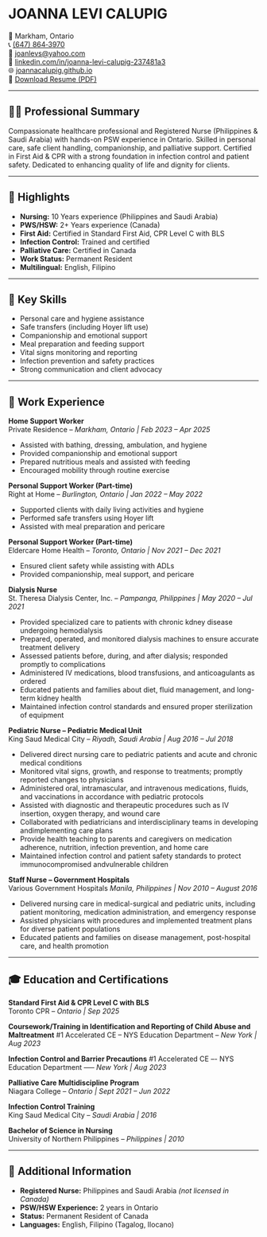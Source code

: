 # JOANNA LEVI CALUPIG

📍 Markham, Ontario  
📞 [(647) 864‑3970](tel:+16478643970)  
📧 [joanlevs@yahoo.com](mailto:joanlevs@yahoo.com)  
🔗 [linkedin.com/in/joanna-levi-calupig-237481a3](https://www.linkedin.com/in/joanna-levi-calupig-237481a3/)  
🌐 [joannacalupig.github.io](https://joannacalupig.github.io/)  
📄 [Download Resume (PDF)](JoannaLeviCalupig-Resume.pdf)

---

## 👩‍⚕️ Professional Summary

Compassionate healthcare professional and Registered Nurse (Philippines & Saudi Arabia) with hands-on PSW experience in Ontario. Skilled in personal care, safe client handling, companionship, and palliative support. Certified in First Aid & CPR with a strong foundation in infection control and patient safety. Dedicated to enhancing quality of life and dignity for clients.

---

## 🌟 Highlights

- **Nursing:** 10 Years experience (Philippines and Saudi Arabia)
- **PWS/HSW:** 2+ Years experience (Canada)
- **First Aid:** Certified in Standard First Aid, CPR Level C with BLS
- **Infection Control:** Trained and certified
- **Palliative Care:** Certified in Canada
- **Work Status:** Permanent Resident
- **Multilingual:** English, Filipino

---

## 🧰 Key Skills

- Personal care and hygiene assistance  
- Safe transfers (including Hoyer lift use)  
- Companionship and emotional support  
- Meal preparation and feeding support  
- Vital signs monitoring and reporting  
- Infection prevention and safety practices  
- Strong communication and client advocacy

---

## 💼 Work Experience

**Home Support Worker**  
Private Residence – *Markham, Ontario | Feb 2023 – Apr 2025*  
- Assisted with bathing, dressing, ambulation, and hygiene  
- Provided companionship and emotional support  
- Prepared nutritious meals and assisted with feeding  
- Encouraged mobility through routine exercise

**Personal Support Worker (Part-time)**  
Right at Home – *Burlington, Ontario | Jan 2022 – May 2022*  
- Supported clients with daily living activities and hygiene  
- Performed safe transfers using Hoyer lift  
- Assisted with meal preparation and pericare

**Personal Support Worker (Part-time)**  
Eldercare Home Health – *Toronto, Ontario | Nov 2021 – Dec 2021*  
- Ensured client safety while assisting with ADLs  
- Provided companionship, meal support, and pericare

**Dialysis Nurse**  
St. Theresa Dialysis Center, Inc. – *Pampanga, Philippines | May 2020 – Jul 2021*  
- Provided specialized care to patients with chronic kdney disease undergoing hemodialysis
- Prepared, operated, and monitored dialysis machines to ensure accurate treatment delivery
- Assessed patients before, during, and after dialysis; responded promptly to complications
- Administered IV medications, blood transfusions, and anticoagulants as ordered
- Educated patients and families about diet, fluid management, and long-term kidney health
- Maintained infection control standards and ensured proper sterilization of equipment

**Pediatric Nurse – Pediatric Medical Unit**  
King Saud Medical City – *Riyadh, Saudi Arabia | Aug 2016 – Jul 2018*  
- Delivered direct nursing care to pediatric patients and acute and chronic medical conditions
- Monitored vital signs, growth, and response to treatments; promptly reported changes to physicians
- Administered oral, intramascular, and intravenous medications, fluids, and vaccinations in accordance with pediatric protocols
- Assisted with diagnostic and therapeutic procedures such as IV insertion, oxygen therapy, and wound care
- Collaborated with pediatricians and interdisciplinary teams in developing andimplementing care plans
- Provide health teaching to parents and caregivers on medication adherence, nutrition, infection prevention, and home care
- Maintained infection control and patient safety standards to protect immunocompromised andvulnerable children

**Staff Nurse – Government Hospitals**  
Various Government Hospitals *Manila, Philippines | Nov 2010 – August 2016*  
- Delivered nursing care in medical-surgical and pediatric units, including patient monitoring, medication administration, and emergency response
- Assisted physicians with procedures and implemented treatment plans for diverse patient populations
- Educated patients and families on disease management, post-hospital care, and health promotion


---

## 🎓 Education and Certifications

**Standard First Aid & CPR Level C with BLS**  
Toronto CPR – *Ontario | Sep 2025*

**Coursework/Training in Identification and Reporting of Child Abuse and Maltreatment**
#1 Accelerated CE – NYS Education Department – *New York | Aug 2023*

**Infection Control and Barrier Precautions**
#1 Accelerated CE –- NYS Education Department —– *New York | Aug 2023*

**Palliative Care Multidiscipline Program**  
Niagara College – *Ontario | Sept 2021 – Jun 2022*

**Infection Control Training**  
King Saud Medical City – *Saudi Arabia | 2016*

**Bachelor of Science in Nursing**  
University of Northern Philippines – *Philippines | 2010*

---

## 📌 Additional Information

- **Registered Nurse:** Philippines and Saudi Arabia *(not licensed in Canada)*  
- **PSW/HSW Experience:** 2 years in Ontario  
- **Status:** Permanent Resident of Canada  
- **Languages:** English, Filipino (Tagalog, Ilocano)
